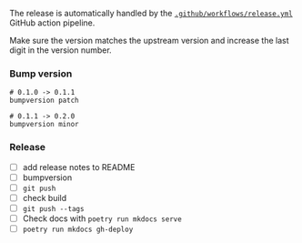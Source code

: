 The release is automatically handled by the [`.github/workflows/release.yml`](.github/workflows/release.yml) GitHub
action pipeline. 

Make sure the version matches the upstream version and increase the last digit in the version number.

### Bump version

```
# 0.1.0 -> 0.1.1
bumpversion patch

# 0.1.1 -> 0.2.0
bumpversion minor
```

### Release

- [ ] add release notes to README
- [ ] bumpversion
- [ ] `git push`
- [ ] check build
- [ ] `git push --tags`
- [ ] Check docs with `poetry run mkdocs serve`
- [ ] `poetry run mkdocs gh-deploy`

